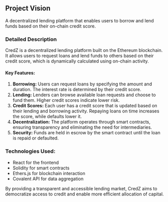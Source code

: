 ## Project Vision
A decentralized lending platform that enables users to borrow and lend funds based on their on-chain credit score.

### Detailed Description
CredZ is a decentralized lending platform built on the Ethereum blockchain. It allows users to request loans and lend funds to others based on their credit score, which is dynamically calculated using on-chain activity.

#### Key Features:
1. **Borrowing:** Users can request loans by specifying the amount and duration. The interest rate is determined by their credit score.
2. **Lending:** Lenders can browse available loan requests and choose to fund them. Higher credit scores indicate lower risk.
3. **Credit Scores:** Each user has a credit score that is updated based on their lending and borrowing activity. Repaying loans on time increases the score, while defaults lower it.
4. **Decentralization:** The platform operates through smart contracts, ensuring transparency and eliminating the need for intermediaries.
5. **Security:** Funds are held in escrow by the smart contract until the loan is repaid or defaulted.

### Technologies Used:
- React for the frontend
- Solidity for smart contracts
- Ethers.js for blockchain interaction
- Covalent API for data aggregation

By providing a transparent and accessible lending market, CredZ aims to democratize access to credit and enable more efficient allocation of capital.
